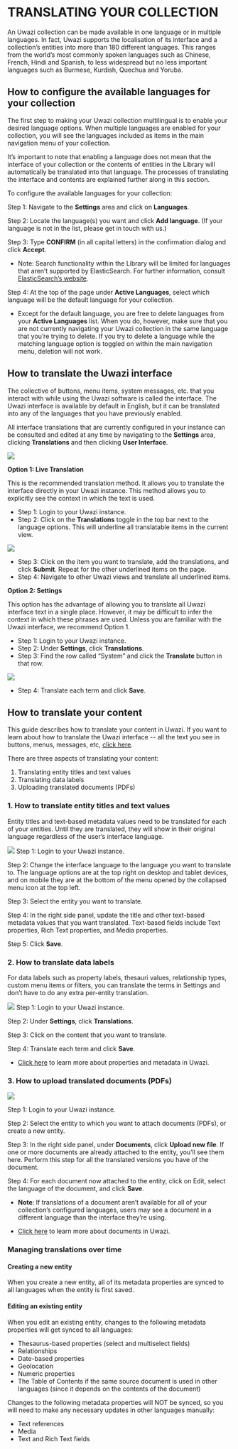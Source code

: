 # TRANSLATING YOUR COLLECTION

An Uwazi collection can be made available in one language or in multiple languages. In fact, Uwazi supports the localisation of its interface and a collection’s entities into more than 180 different languages. This ranges from the world’s most commonly spoken languages such as Chinese, French, Hindi and Spanish, to less widespread but no less important languages such as Burmese, Kurdish, Quechua and Yoruba.

## How to configure the available languages for your collection

The first step to making your Uwazi collection multilingual is to enable your desired language options. When multiple languages are enabled for your collection, you will see the languages included as items in the main navigation menu of your collection.

It’s important to note that enabling a language does not mean that the interface of your collection or the contents of entities in the Library will automatically be translated into that language. The processes of translating the interface and contents are explained further along in this section.

To configure the available languages for your collection:

Step 1: Navigate to the **Settings** area and click on **Languages**.

Step 2: Locate the language(s) you want and click **Add language**. (If your language is not in the list, please get in touch with us.)

Step 3: Type **CONFIRM** (in all capital letters) in the confirmation dialog and click **Accept**.
- Note:  Search functionality within the Library will be limited for languages that aren’t supported by ElasticSearch. For further information, consult [ElasticSearch’s website](https://www.elastic.co/guide/en/elasticsearch/reference/current/analysis-lang-analyzer.html).

Step 4: At the top of the page under **Active Languages**, select which language will be the default language for your collection.
- Except for the default language, you are free to delete languages from your **Active Languages** list. When you do, however, make sure that you are not currently navigating your Uwazi collection in the same language that you’re trying to delete. If you try to delete a language while the matching language option is toggled on within the main navigation menu, deletion will not work.

## How to translate the Uwazi interface 

The collective of buttons, menu items, system messages, etc. that you interact with while using the Uwazi software is called the interface.  The Uwazi interface is available by default in English, but it can be translated into any of the languages that you have previously enabled.

All interface translations that are currently configured in your instance can be consulted and edited at any time by navigating to the **Settings** area, clicking **Translations** and then clicking **User Interface**.

![](images/image_91.jpg)

**Option 1: Live Translation**

This is the recommended translation method. It allows you to translate the interface directly in your Uwazi instance. This method allows you to explicitly see the context in which the text is used.

-   Step 1: Login to your Uwazi instance.
-   Step 2: Click on the **Translations** toggle in the top bar next to the language options. This will underline all translatable items in the current view.

![](images/image_92.png)
-   Step 3: Click on the item you want to translate, add the translations, and click **Submit**. Repeat for the other underlined items on the page.
-   Step 4: Navigate to other Uwazi views and translate all underlined items.

**Option 2: Settings**

This option has the advantage of allowing you to translate all Uwazi interface text in a single place. However, it may be difficult to infer the context in which these phrases are used. Unless you are familiar with the Uwazi interface, we recommend Option 1.

-   Step 1: Login to your Uwazi instance.
-   Step 2: Under **Settings**, click **Translations**.
-   Step 3: Find the row called “System” and click the **Translate** button in that row.

![](images/image_93.png)
-   Step 4: Translate each term and click **Save**.


## How to translate your content	

This guide describes how to translate your content in Uwazi. If you want to learn about how to translate the Uwazi interface -- all the text you see in buttons, menus, messages, etc, [click here](hhttps://uwazi.readthedocs.io/en/latest/admin-docs/translating-your-collection.html#how-to-translate-the-uwazi-interface).

There are three aspects of translating your content:
1.  Translating entity titles and text values
2.  Translating data labels
3.  Uploading translated documents (PDFs)

### 1. How to translate entity titles and text values

Entity titles and text-based metadata values need to be translated for each of your entities. Until they are translated, they will show in their original language regardless of the user’s interface language.

![](images/image_94.jpg)
Step 1: Login to your Uwazi instance.

Step 2: Change the interface language to the language you want to translate to. The language options are at the top right on desktop and tablet devices, and on mobile they are at the bottom of the menu opened by the collapsed menu icon at the top left.

Step 3: Select the entity you want to translate.

Step 4: In the right side panel, update the title and other text-based metadata values that you want translated. Text-based fields include Text properties, Rich Text properties, and Media properties.

Step 5: Click **Save**.

### 2. How to translate data labels

For data labels such as property labels, thesauri values, relationship types, custom menu items or filters, you can translate the terms in Settings and don’t have to do any extra per-entity translation.

![](images/image_95.jpg)
Step 1: Login to your Uwazi instance.

Step 2: Under **Settings**, click **Translations**.

Step 3: Click on the content that you want to translate.

Step 4: Translate each term and click **Save**.

-   [Click here](https://uwazi.readthedocs.io/en/latest/admin-docs/building-info-architecture.html#how-to-create-templates-and-add-properties) to learn more about properties and metadata in Uwazi.

### 3. How to upload translated documents (PDFs)

![](images/image_96.jpg)

Step 1: Login to your Uwazi instance.

Step 2: Select the entity to which you want to attach documents (PDFs), or create a new entity.

Step 3: In the right side panel, under **Documents**, click **Upload new file**. If one or more documents are already attached to the entity, you’ll see them here. Perform this step for all the translated versions you have of the document.

Step 4: For each document now attached to the entity, click on Edit, select the language of the document, and click **Save**.
-   **Note**: If translations of a document aren’t available for all of your collection’s configured languages, users may see a document in a different language than the interface they’re using.

-   [Click here](https://uwazi.readthedocs.io/en/latest/admin-docs/working-with-entities-in-your-collection.html#how-to-upload-and-publish-entities) to learn more about documents in Uwazi.

### Managing translations over time

#### Creating a new entity
When you create a new entity, all of its metadata properties are synced to all languages when the entity is first saved. 

#### Editing an existing entity
When you edit an existing entity, changes to the following metadata properties will get synced to all languages:
* Thesaurus-based properties (select and multiselect fields)
* Relationships
* Date-based properties
* Geolocation
* Numeric properties
* The Table of Contents if the same source document is used in other languages (since it depends on the contents of the document)

Changes to the following metadata properties will NOT be synced, so you will need to make any necessary updates in other languages manually:
* Text references
* Media
* Text and Rich Text fields
